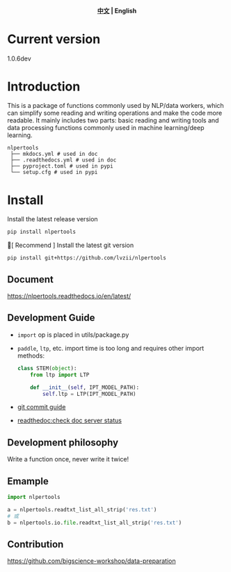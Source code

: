 <div align="center">
  <h4 align="center">
      <p>
          <a href="https://github.com/lvzii/nlpertools/blob/main/README.md">中文</a> |
          <b>English</b>
      </p>
  </h4>
</div>

# Current version

1.0.6dev

# Introduction

This is a package of functions commonly used by NLP/data workers, which can simplify some reading and writing operations
and make the code more readable. It mainly includes two parts: basic reading and writing tools and data processing
functions commonly used in machine learning/deep learning.

```
nlpertools
 ├── mkdocs.yml # used in doc
 ├── .readthedocs.yml # used in doc
 ├── pyproject.toml # used in pypi
 └── setup.cfg # used in pypi
```

# Install

Install the latest release version

```bash
pip install nlpertools
```

📢[ Recommend ] Install the latest git version
```
pip install git+https://github.com/lvzii/nlpertools
```

## Document

https://nlpertools.readthedocs.io/en/latest/

## Development Guide

- `import` op is placed in utils/package.py

- `paddle`, `ltp`, etc. import time is too long and requires other import methods:
  ```python
  class STEM(object):
      from ltp import LTP
  
      def __init__(self, IPT_MODEL_PATH):
          self.ltp = LTP(IPT_MODEL_PATH)
  ```
- [git commit guide](https://blog.csdn.net/fd2025/article/details/124543690)

- [readthedoc:check doc server status](https://readthedocs.org/projects/nlpertools/builds)

## Development philosophy

Write a function once, never write it twice!

## Emample

```python
import nlpertools

a = nlpertools.readtxt_list_all_strip('res.txt')
# 或
b = nlpertools.io.file.readtxt_list_all_strip('res.txt')
```

## Contribution

https://github.com/bigscience-workshop/data-preparation

